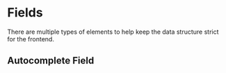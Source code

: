 # Fields
There are multiple types of elements to help keep the data structure strict for the frontend.

## Autocomplete Field